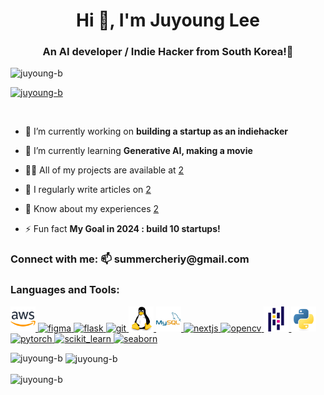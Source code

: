 <h1 align="center">Hi 👋, I'm Juyoung Lee</h1>
<h3 align="center">An AI developer / Indie Hacker from South Korea!💖</h3>

<p align="left"> <img src="https://komarev.com/ghpvc/?username=juyoung-b&label=Profile%20views&color=0e75b6&style=flat" alt="juyoung-b" /> </p>

<p align="left"> <a href="https://github.com/ryo-ma/github-profile-trophy"><img src="https://github-profile-trophy.vercel.app/?username=juyoung-b" alt="juyoung-b" /></a> </p>

<p align="left"> <a href="https://twitter.com/" target="blank"><img src="https://img.shields.io/twitter/follow/?logo=twitter&style=for-the-badge" alt="" /></a> </p>

- 🔭 I’m currently working on **building a startup as an indiehacker**

- 🌱 I’m currently learning **Generative AI, making a movie**

- 👨‍💻 All of my projects are available at [2](2)

- 📝 I regularly write articles on [2](2)

- 📄 Know about my experiences [2](2)

- ⚡ Fun fact **My Goal in 2024 : build 10 startups!**

<h3 align="left">Connect with me:  
📫 summercheriy@gmail.com
</h3>
<p align="left">
</p>

<h3 align="left">Languages and Tools:</h3>
<p align="left"> <a href="https://aws.amazon.com" target="_blank" rel="noreferrer"> <img src="https://raw.githubusercontent.com/devicons/devicon/master/icons/amazonwebservices/amazonwebservices-original-wordmark.svg" alt="aws" width="40" height="40"/> </a> <a href="https://www.figma.com/" target="_blank" rel="noreferrer"> <img src="https://www.vectorlogo.zone/logos/figma/figma-icon.svg" alt="figma" width="40" height="40"/> </a> <a href="https://flask.palletsprojects.com/" target="_blank" rel="noreferrer"> <img src="https://www.vectorlogo.zone/logos/pocoo_flask/pocoo_flask-icon.svg" alt="flask" width="40" height="40"/> </a> <a href="https://git-scm.com/" target="_blank" rel="noreferrer"> <img src="https://www.vectorlogo.zone/logos/git-scm/git-scm-icon.svg" alt="git" width="40" height="40"/> </a> <a href="https://www.linux.org/" target="_blank" rel="noreferrer"> <img src="https://raw.githubusercontent.com/devicons/devicon/master/icons/linux/linux-original.svg" alt="linux" width="40" height="40"/> </a> <a href="https://www.mysql.com/" target="_blank" rel="noreferrer"> <img src="https://raw.githubusercontent.com/devicons/devicon/master/icons/mysql/mysql-original-wordmark.svg" alt="mysql" width="40" height="40"/> </a> <a href="https://nextjs.org/" target="_blank" rel="noreferrer"> <img src="https://cdn.worldvectorlogo.com/logos/nextjs-2.svg" alt="nextjs" width="40" height="40"/> </a> <a href="https://opencv.org/" target="_blank" rel="noreferrer"> <img src="https://www.vectorlogo.zone/logos/opencv/opencv-icon.svg" alt="opencv" width="40" height="40"/> </a> <a href="https://pandas.pydata.org/" target="_blank" rel="noreferrer"> <img src="https://raw.githubusercontent.com/devicons/devicon/2ae2a900d2f041da66e950e4d48052658d850630/icons/pandas/pandas-original.svg" alt="pandas" width="40" height="40"/> </a> <a href="https://www.python.org" target="_blank" rel="noreferrer"> <img src="https://raw.githubusercontent.com/devicons/devicon/master/icons/python/python-original.svg" alt="python" width="40" height="40"/> </a> <a href="https://pytorch.org/" target="_blank" rel="noreferrer"> <img src="https://www.vectorlogo.zone/logos/pytorch/pytorch-icon.svg" alt="pytorch" width="40" height="40"/> </a> <a href="https://scikit-learn.org/" target="_blank" rel="noreferrer"> <img src="https://upload.wikimedia.org/wikipedia/commons/0/05/Scikit_learn_logo_small.svg" alt="scikit_learn" width="40" height="40"/> </a> <a href="https://seaborn.pydata.org/" target="_blank" rel="noreferrer"> <img src="https://seaborn.pydata.org/_images/logo-mark-lightbg.svg" alt="seaborn" width="40" height="40"/> </a> </p>

<p><img align="left" src="https://github-readme-stats.vercel.app/api/top-langs?username=juyoung-b&show_icons=true&locale=en&layout=compact" alt="juyoung-b" /></p>

<p>&nbsp;<img align="center" src="https://github-readme-stats.vercel.app/api?username=juyoung-b&show_icons=true&locale=en" alt="juyoung-b" /></p>

<p><img align="center" src="https://github-readme-streak-stats.herokuapp.com/?user=juyoung-b&" alt="juyoung-b" /></p>
<!--
**Juyoung-b/Juyoung-b** is a ✨ _special_ ✨ repository because its `README.md` (this file) appears on your GitHub profile.

Here are some ideas to get you started:

- 🔭 I’m currently working on ...
- 🌱 I’m currently learning ...
- 👯 I’m looking to collaborate on ...
- 🤔 I’m looking for help with ...
- 💬 Ask me about ...
- 📫 How to reach me: ...
- 😄 Pronouns: ...
- ⚡ Fun fact: ...
-->
<br><h4>🐱Juyoung🐱</h4>

Studied 🇭🇺 & 👩‍💻(Software&AI)

<br>
<h4>🍒Skills🍒</h4>
<img src="https://img.shields.io/badge/Python-3776AB?style=flat-square&logo=python&logoColor=white">


<br><h4>💓Interest💓</h4>
nlp, data science, Autonomous vehicle, AI ethics  




[![Anurag's GitHub stats](https://github-readme-stats.vercel.app/api?username=Juyoung-b&show_icons=true)](https://github.com/anuraghazra/github-readme-stats)
